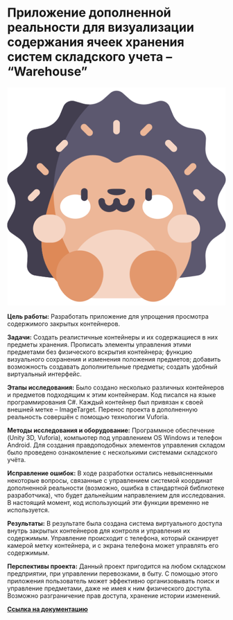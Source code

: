 # Приложение дополненной реальности для визуализации содержания ячеек хранения систем складского учета – “Warehouse” 

![hedgehog.png](/hedgehog.png)

**Цель работы:** Разработать приложение для упрощения просмотра содержимого закрытых контейнеров. 

**Задачи:** Создать реалистичные контейнеры и их содержащиеся в них предметы хранения. Прописать элементы управления этими предметами без физического вскрытия контейнера; функцию визуального сохранения и изменения положения предметов; добавить возможность создавать дополнительные предметы; создать удобный виртуальный интерфейс. 

**Этапы исследования:** Было создано несколько различных контейнеров и предметов подходящим к этим контейнерам. Код писался на языке программирования C#. Каждый контейнер был привязан к своей внешней метке – ImageTarget. Перенос проекта в дополненную реальность совершён с помощью технологии Vuforia.  

**Методы исследования и оборудование:** Программное обеспечение (Unity 3D, 
Vuforia), компьютер под управлением OS Windows и телефон Android. Для создания правдоподобных элементов управления складом было проведено ознакомление с несколькими системами складского учёта. 

**Исправление ошибок:** В ходе разработки остались невыясненными некоторые вопросы, связанные с управлением системой координат дополненной реальности (возможно, ошибка в стандартной библиотеке разработчика), что будет дальнейшим направлением для исследования. В настоящий момент, код использующий эти функции временно не используется. 

**Результаты:** В результате была создана система виртуального доступа внутрь закрытых контейнеров для контроля и управления их содержимым. Управление происходит с телефона, который сканирует камерой метку контейнера, и с экрана телефона может управлять его содержимым. 

**Перспективы проекта:** Данный проект пригодится на любом складском предприятии, при управлении перевозками, в быту. С помощью этого приложения пользователь может эффективно организовывать поиск и управление предметами, даже не имея к ним физического доступа. Возможно разграничение прав доступа, хранение истории изменений. 

[**Ссылка на документацию**](/docs/)
